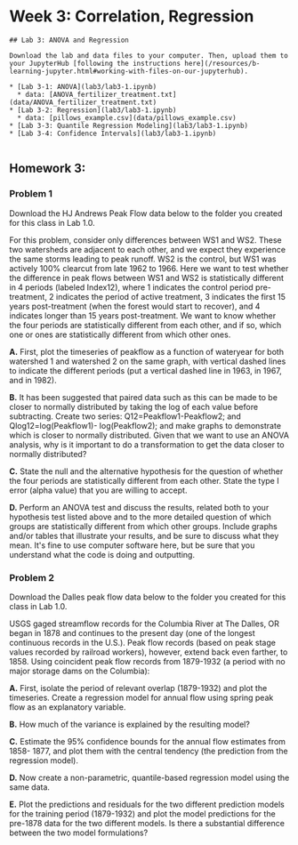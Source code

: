 # Week 3: Correlation, Regression


```note
## Lab 3: ANOVA and Regression

Download the lab and data files to your computer. Then, upload them to your JupyterHub [following the instructions here](/resources/b-learning-jupyter.html#working-with-files-on-our-jupyterhub).

* [Lab 3-1: ANOVA](lab3/lab3-1.ipynb)
  * data: [ANOVA_fertilizer_treatment.txt](data/ANOVA_fertilizer_treatment.txt)
* [Lab 3-2: Regression](lab3/lab3-1.ipynb)
  * data: [pillows_example.csv](data/pillows_example.csv)
* [Lab 3-3: Quantile Regression Modeling](lab3/lab3-1.ipynb)
* [Lab 3-4: Confidence Intervals](lab3/lab3-1.ipynb)


```



## Homework 3: 

### Problem 1

Download the HJ Andrews Peak Flow data below to the folder you created for this class in Lab 1.0. 

For this problem, consider only differences between WS1 and WS2. These two watersheds are adjacent to each other, and we expect they experience the same storms leading to peak runoff. WS2 is the control, but WS1 was actively 100% clearcut from late 1962 to 1966. Here we want to test whether the difference in peak flows between WS1 and WS2 is statistically different in 4 periods (labeled Index12), where 1 indicates the control period pre-treatment, 2 indicates the period of active treatment, 3 indicates the first 15 years post-treatment (when the forest would start to recover), and 4 indicates longer than 15 years post-treatment. We want to know whether the four periods are statistically different from each other, and if so, which one or ones are statistically different from which other ones.

 **A.** First, plot the timeseries of peakflow as a function of wateryear for both watershed 1 and watershed 2 on the same graph, with vertical dashed lines to indicate the different periods (put a vertical dashed line in 1963, in 1967, and in 1982).
 
 **B.** It has been suggested that paired data such as this can be made to be closer to normally distributed by taking the log of each value before subtracting. Create two series: Q12=Peakflow1-Peakflow2; and Qlog12=log(Peakflow1)- log(Peakflow2); and make graphs to demonstrate which is closer to normally distributed. Given that we want to use an ANOVA analysis, why is it important to do a transformation to get the data closer to normally distributed?
 
 **C.** State the null and the alternative hypothesis for the question of whether the four periods are statistically different from each other. State the type I error (alpha value) that you are willing to accept.
 
 **D.** Perform an ANOVA test and discuss the results, related both to your hypothesis test listed above and to the more detailed question of which groups are statistically different from which other groups. Include graphs and/or tables that illustrate your results, and be sure to discuss what they mean. It's fine to use computer software here, but be sure that you understand what the code is doing and outputting.
 
### Problem 2
 
Download the Dalles peak flow data below to the folder you created for this class in Lab 1.0. 
 
USGS gaged streamflow records for the Columbia River at The Dalles, OR began in 1878 and continues to the present day (one of the longest continuous records in the U.S.). Peak flow records (based on peak stage values recorded by railroad workers), however, extend back even farther, to 1858. Using coincident peak flow records from 1879-1932 (a period with no major storage dams on the Columbia):

 **A.** First, isolate the period of relevant overlap (1879-1932) and plot the timeseries. Create a regression model for annual flow using spring peak flow as an explanatory variable.
 
 **B.** How much of the variance is explained by the resulting model?
 
 **C.** Estimate the 95% confidence bounds for the annual flow estimates from 1858- 1877, and plot them with the central tendency (the prediction from the regression model).
 
 **D.** Now create a non-parametric, quantile-based regression model using the same data.
 
 **E.** Plot the predictions and residuals for the two different prediction models for the training period (1879-1932) and plot the model predictions for the pre-1878 data for the two different models. Is there a substantial difference between the two model formulations?
 
